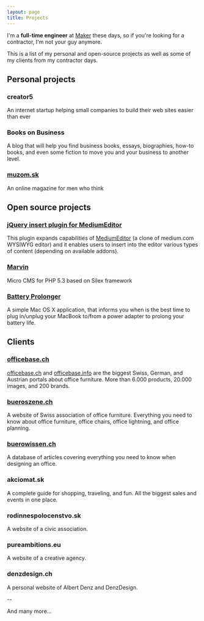 ```yaml
---
layout: page
title: Projects
---
```


I'm a <strong>full-time engineer</strong> at <a href="https://maker.me">Maker</a> these days, so if you're looking for a contractor, I'm not your guy anymore.

This is a list of my personal and open-source projects as well as some of my clients from my contractor days.

## Personal projects

### creator5

An internet startup helping small companies to build their web sites easier than ever

### Books on Business

A blog that will help you find business books, essays, biographies, how-to books, and even some fiction to move you and your business to another level.

### [muzom.sk](https://muzom.sk)

An online magazine for men who think

## Open source projects

### [jQuery insert plugin for MediumEditor](https://github.com/orthes/medium-editor-insert-plugin)

This plugin expands capabilities of [MediumEditor](https://github.com/daviferreira/medium-editor) (a clone of medium.com WYSIWYG editor) and it enables users to insert into the editor various types of content (depending on available addons).

### [Marvin](https://github.com/orthes/marvin)

Micro CMS for PHP 5.3 based on Silex framework

### [Battery Prolonger](https://github.com/orthes/Battery-Prolonger)

A simple Mac OS X application, that informs you when is the best time to plug in/unplug your MacBook to/from a power adapter to prolong your battery life.

## Clients

### [officebase.ch](https://www.officebase.ch)

[officebase.ch](https://www.officebase.ch) and [officebase.info](https://www.officebase.info) are the biggest Swiss, German, and Austrian portals about office furniture. More than 6.000 products, 20.000 images, and 200 brands.

### [bueroszene.ch](https://www.bueroszene.ch)

A website of Swiss association of office furniture. Everything you need to know about office furniture, office chairs, office lightning, and office planning.

### [buerowissen.ch](http://www.buerowissen.ch)

A database of articles covering everything you need to know when designing an office.

### akciomat.sk

A complete guide for shopping, traveling, and fun. All the biggest sales and events in one place.

### rodinnespolocenstvo.sk

A website of a civic association.

### pureambitions.eu

A website of a creative agency.

### denzdesign.ch

A personal website of Albert Denz and DenzDesign.

--

And many more...

<link rel="stylesheet" id="maker_experiments_init_css_33352" media="all" href="https://maker.me/social_stories/33352/publish_mode_css/experiment_setup.css" /><div class="js-maker-embed" data-maker-embed-id="33352" data-maker-type="socialstory" style="height: auto; width: 100%;" data-no-attribution="true" data-no-title="true" data-no-cover="true" data-no-share="true" data-no-tags="true" data-story-nav="false" data-experiments="true"></div><script src="https://maker.me/social_stories/33352/publish_mode_js/e/61.js"></script><script async src="https://maker.me/assets/embeds/embed_base.js"></script>

